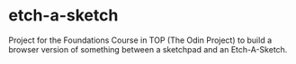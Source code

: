# etch-a-sketch
Project for the Foundations Course in TOP (The Odin Project) to build a browser version of something between a sketchpad and an Etch-A-Sketch.
